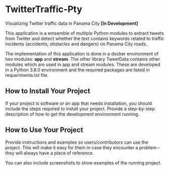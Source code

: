 # TwitterTraffic-Pty
Visualizing Twitter traffic data in Panama City
**[In Development]**

This application is a emsemble of multiple Python modules to extract tweets from Twitter and detect whether the text contains keywords related to traffic incidents (accidents, obstacles and dangers) on Panama City roads.

The implementation of this application is done in a docker environment of two modules: **app** and **stream**. The other library TweetData contains other modules which are used in app and stream modules. These are developed in a Python 3.8.0 environment and the required packages are listed in requeriments.txt file.

## How to Install Your Project
If your project is software or an app that needs installation, you should include the steps required to install your project. Provide a step-by-step description of how to get the development environment running.

## How to Use Your Project
Provide instructions and examples so users/contributors can use the project. This will make it easy for them in case they encounter a problem – they will always have a place of reference.

You can also include screenshots to show examples of the running project.
